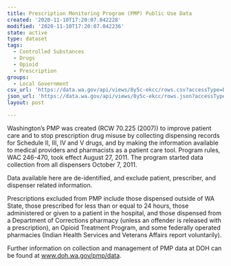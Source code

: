 ```yaml
---
title: Prescription Monitoring Program (PMP) Public Use Data
created: '2020-11-10T17:20:07.042228'
modified: '2020-11-10T17:20:07.042236'
state: active
type: dataset
tags:
  - Controlled Substances
  - Drugs
  - Opioid
  - Prescription
groups:
  - Local Government
csv_url: 'https://data.wa.gov/api/views/8y5c-ekcc/rows.csv?accessType=DOWNLOAD'
json_url: 'https://data.wa.gov/api/views/8y5c-ekcc/rows.json?accessType=DOWNLOAD'
layout: post

---
```

Washington’s PMP was created (RCW 70.225 (2007)) to improve patient care and to stop prescription drug misuse by collecting dispensing records for Schedule II, III, IV and V drugs, and by making the information available to medical providers and pharmacists as a patient care tool. Program rules, WAC 246-470, took effect August 27, 2011. The program started data collection from all dispensers October 7, 2011.

Data available here are de-identified, and exclude patient, prescriber, and dispenser related information.

Prescriptions excluded from PMP include those dispensed outside of WA State, those prescribed for less than or equal to 24 hours, those administered or given to a patient in the hospital, and those dispensed from a Department of Corrections pharmacy (unless an offender is released with a prescription), an Opioid Treatment Program, and some federally operated pharmacies (Indian Health Services and Veterans Affairs report voluntarily). 

Further information on collection and management of PMP data at DOH can be found at www.doh.wa.gov/pmp/data.

